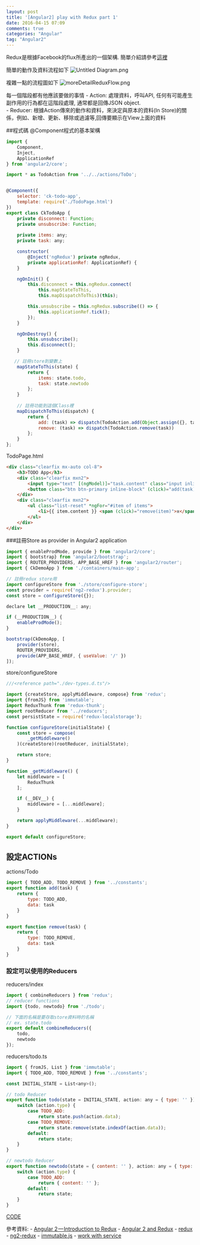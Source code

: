 ```yaml
---
layout: post
title: '[Angular2] play with Redux part 1'
date: 2016-04-15 07:09
comments: true
categories: "Angular"
tag: "Angular2"
---
```

Redux是根據Facebook的flux所產出的一個架構. 簡單介紹請參考[這裡](https://youtu.be/s9AC8KTcce8)

簡單的動作及資料流程如下
![Untitled Diagram.png](http://user-image.logdown.io/user/4862/blog/4871/post/710542/PhIpkTcMTvOGWU1XGjfY_Untitled%20Diagram.png)

複雜一點的流程圖如下
![moreDetailReduxFlow.png](http://user-image.logdown.io/user/4862/blog/4871/post/710542/6Or79jM8QmuFVuhUhrJu_moreDetailReduxFlow.png)

每一個階段都有他應該要做的事情
    - Action: 處理資料，呼叫API, 任何有可能產生副作用的行為都在這階段處理, 通常都是回傳JSON object.       
    - Reducer: 根據Action傳來的動作和資料，來決定與原本的資料(In Store)的關係，例如、新增、更新、移除或過濾等,回傳要顯示在View上面的資料
    
##程式碼
@Component程式的基本架構
```js
import {
    Component,    
    Inject,
    ApplicationRef
} from 'angular2/core';

import * as TodoAction from '../../actions/ToDo';


@Component({
    selector: 'ck-todo-app',    
    template: require('./TodoPage.html')
})
export class CkTodoApp {
    private disconnect: Function;
    private unsubscribe: Function;
        
    private items: any;
    private task: any;

    constructor(
        @Inject('ngRedux') private ngRedux,
        private applicationRef: ApplicationRef) {       
    }    

    ngOnInit() {
        this.disconnect = this.ngRedux.connect(
            this.mapStateToThis,
            this.mapDispatchToThis)(this);

        this.unsubscribe = this.ngRedux.subscribe(() => {
            this.applicationRef.tick();
        });
    }

    ngOnDestroy() {
        this.unsubscribe();
        this.disconnect();
    }

   // 註冊store到變數上
    mapStateToThis(state) {
        return {
            items: state.todo,
            task: state.newtodo
        };
    }
   
    // 註冊功能到這個Class裡
    mapDispatchToThis(dispatch) {
        return {
            add: (task) => dispatch(TodoAction.add(Object.assign({}, task))),
            remove: (task) => dispatch(TodoAction.remove(task))
        };
    }
};
```
TodoPage.html
```html
<div class="clearfix mx-auto col-8">
    <h3>TODO App</h3>
    <div class="clearfix mxn2">
        <input type="text" [(ngModel)]="task.content" class="input inline-block" />
        <button class="btn btn-primary inline-block" (click)="add(task)">Add</button>
    </div>
    <div class="clearfix mxn2">
        <ul class="list-reset" *ngFor="#item of items">
            <li>{{ item.content }} <span (click)="remove(item)">x</span></li>
        </ul>
    </div>
</div>
```

###註冊Store as provider in Angular2 application
```js
import { enableProdMode, provide } from 'angular2/core';
import { bootstrap} from 'angular2/bootstrap';
import { ROUTER_PROVIDERS, APP_BASE_HREF } from 'angular2/router';
import { CkDemoApp } from './containers/main-app';

// 註冊redux store用
import configureStore from './store/configure-store';
const provider = require('ng2-redux').provider;
const store = configureStore({});

declare let __PRODUCTION__: any;

if (__PRODUCTION__) {
    enableProdMode();
}

bootstrap(CkDemoApp, [
    provider(store),
    ROUTER_PROVIDERS,
    provide(APP_BASE_HREF, { useValue: '/' })
]);
```

store/configureStore
```js
///<reference path="./dev-types.d.ts"/>

import {createStore, applyMiddleware, compose} from 'redux';
import {fromJS} from 'immutable';
import ReduxThunk from 'redux-thunk';
import rootReducer from '../reducers';
const persistState = require('redux-localstorage');

function configureStore(initialState) {
    const store = compose(
        _getMiddleware()
    )(createStore)(rootReducer, initialState);

    return store;
}

function _getMiddleware() {
    let middleware = [
        ReduxThunk
    ];

    if (__DEV__) {
        middleware = [...middleware];
    }

    return applyMiddleware(...middleware);
}

export default configureStore;

```

## 設定ACTIONs
actions/Todo
```js
import { TODO_ADD, TODO_REMOVE } from '../constants';
export function add(task) {
    return {
        type: TODO_ADD,
        data: task
    }
}

export function remove(task) {
    return {
        type: TODO_REMOVE,
        data: task
    }
}
```

### 設定可以使用的Reducers
reducers/index
```js
import { combineReducers } from 'redux';
// reducer functions
import {todo, newtodo} from './todo';

// 下面的名稱是要存取store資料時的名稱
// ex. state.todo
export default combineReducers({
    todo,
    newtodo
});

```

reducers/todo.ts
```js
import { fromJS, List } from 'immutable';
import { TODO_ADD, TODO_REMOVE } from '../constants';

const INITIAL_STATE = List<any>();

// todo Reducer
export function todo(state = INITIAL_STATE, action: any = { type: '' }) {
    switch (action.type) {
        case TODO_ADD:
            return state.push(action.data);
        case TODO_REMOVE:
            return state.remove(state.indexOf(action.data));
        default:
            return state;
    }
}

// newtodo Reducer
export function newtodo(state = { content: '' }, action: any = { type: '' }) {
    switch (action.type) {
        case TODO_ADD:
            return { content: '' };
        default:
            return state;
    }
}
```

[CODE](https://github.com/chgc/Angular2WithRedux)



參考資料:
    - [Angular 2 — Introduction to Redux](https://medium.com/google-developer-experts/angular-2-introduction-to-redux-1cf18af27e6e#.yjn4pou3u)
    - [Angular 2 and Redux](http://ngcourse.rangle.io/handout/redux/index.html)
    - [redux](https://github.com/reactjs/redux)
    - [ng2-redux](https://github.com/wbuchwalter/ng2-redux)
    - [immutable.js](https://facebook.github.io/immutable-js/)
    - [work with service](http://onehungrymind.com/build-better-angular-2-application-redux-ngrx/)


